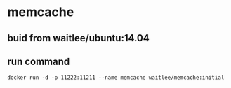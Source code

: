 # memcache
## buid from waitlee/ubuntu:14.04
## run command
```
docker run -d -p 11222:11211 --name memcache waitlee/memcache:initial
```